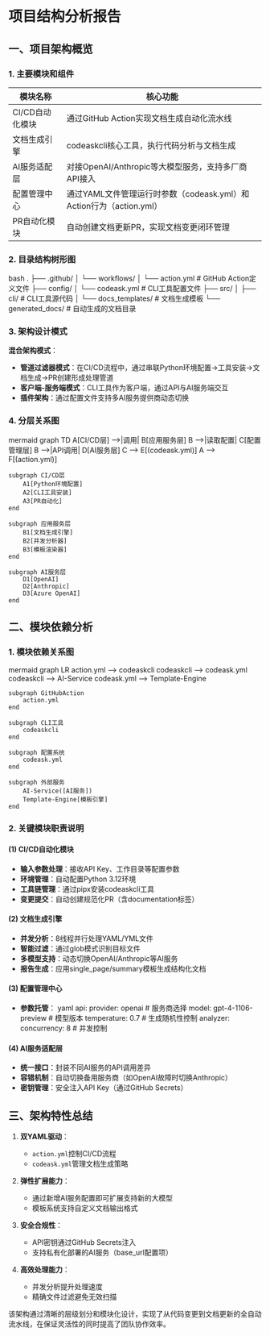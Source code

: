 # 项目结构分析报告

## 一、项目架构概览

### 1. 主要模块和组件
| 模块名称           | 核心功能                                                                 |
|--------------------|--------------------------------------------------------------------------|
| CI/CD自动化模块    | 通过GitHub Action实现文档生成自动化流水线                                |
| 文档生成引擎       | codeaskcli核心工具，执行代码分析与文档生成                               |
| AI服务适配层       | 对接OpenAI/Anthropic等大模型服务，支持多厂商API接入                      |
| 配置管理中心       | 通过YAML文件管理运行时参数（codeask.yml）和Action行为（action.yml）      |
| PR自动化模块       | 自动创建文档更新PR，实现文档变更闭环管理                                 |

### 2. 目录结构树形图
bash
.
├── .github/
│   └── workflows/
│       └── action.yml       # GitHub Action定义文件
├── config/
│   └── codeask.yml          # CLI工具配置文件
├── src/
│   ├── cli/                 # CLI工具源代码
│   └── docs_templates/      # 文档生成模板
└── generated_docs/          # 自动生成的文档目录


### 3. 架构设计模式
**混合架构模式**：
- **管道过滤器模式**：在CI/CD流程中，通过串联Python环境配置→工具安装→文档生成→PR创建形成处理管道
- **客户端-服务端模式**：CLI工具作为客户端，通过API与AI服务端交互
- **插件架构**：通过配置文件支持多AI服务提供商动态切换

### 4. 分层关系图
mermaid
graph TD
    A[CI/CD层] -->|调用| B[应用服务层]
    B -->|读取配置| C[配置管理层]
    B -->|API调用| D[AI服务层]
    C --> E[(codeask.yml)]
    A --> F[(action.yml)]
    
    subgraph CI/CD层
        A1[Python环境配置]
        A2[CLI工具安装]
        A3[PR自动化]
    end
    
    subgraph 应用服务层
        B1[文档生成引擎]
        B2[并发分析器]
        B3[模板渲染器]
    end
    
    subgraph AI服务层
        D1[OpenAI]
        D2[Anthropic]
        D3[Azure OpenAI]
    end


## 二、模块依赖分析

### 1. 模块依赖关系图
mermaid
graph LR
    action.yml --> codeaskcli
    codeaskcli --> codeask.yml
    codeaskcli --> AI-Service
    codeask.yml --> Template-Engine
    
    subgraph GitHubAction
        action.yml
    end
    
    subgraph CLI工具
        codeaskcli
    end
    
    subgraph 配置系统
        codeask.yml
    end
    
    subgraph 外部服务
        AI-Service([AI服务])
        Template-Engine[模板引擎]
    end


### 2. 关键模块职责说明

#### (1) CI/CD自动化模块
- **输入参数处理**：接收API Key、工作目录等配置参数
- **环境管理**：自动配置Python 3.12环境
- **工具链管理**：通过pipx安装codeaskcli工具
- **变更提交**：自动创建规范化PR（含documentation标签）

#### (2) 文档生成引擎
- **并发分析**：8线程并行处理YAML/YML文件
- **智能过滤**：通过glob模式识别目标文件
- **多模型支持**：动态切换OpenAI/Anthropic等AI服务
- **报告生成**：应用single_page/summary模板生成结构化文档

#### (3) 配置管理中心
- **参数托管**：
  yaml
  api:
    provider: openai       # 服务商选择
    model: gpt-4-1106-preview  # 模型版本
    temperature: 0.7       # 生成随机性控制
  analyzer:
    concurrency: 8         # 并发控制
  

#### (4) AI服务适配层
- **统一接口**：封装不同AI服务的API调用差异
- **容错机制**：自动切换备用服务商（如OpenAI故障时切换Anthropic）
- **密钥管理**：安全注入API Key（通过GitHub Secrets）

## 三、架构特性总结

1. **双YAML驱动**：
   - `action.yml`控制CI/CD流程
   - `codeask.yml`管理文档生成策略
   
2. **弹性扩展能力**：
   - 通过新增AI服务配置即可扩展支持新的大模型
   - 模板系统支持自定义文档输出格式

3. **安全合规性**：
   - API密钥通过GitHub Secrets注入
   - 支持私有化部署的AI服务（base_url配置项）

4. **高效处理能力**：
   - 并发分析提升处理速度
   - 精确文件过滤避免无效扫描

该架构通过清晰的层级划分和模块化设计，实现了从代码变更到文档更新的全自动流水线，在保证灵活性的同时提高了团队协作效率。